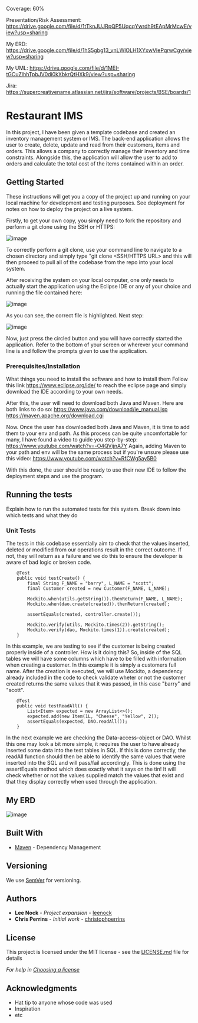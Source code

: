 Coverage: 60%

Presentation/Risk Assessment: https://drive.google.com/file/d/1tTknJUJRpQP5UqcqYwrdh9tEApMrMcwE/view?usp=sharing

My ERD: https://drive.google.com/file/d/1hS5gbg13_vnLWlOLH1XYxwVIePqrwCgy/view?usp=sharing

My UML: https://drive.google.com/file/d/1MEI-tGCuZlhhTpbJV0di0kXbkrQtHXk9/view?usp=sharing

Jira: https://supercreativename.atlassian.net/jira/software/projects/BSE/boards/1

# Restaurant IMS

In this project, I have been given a template codebase and created an inventory management system or IMS. The back-end application allows the user to create, delete, update and read from their customers, items and orders. This allows a company to correctly manage their inventory and time constraints. Alongside this, the application will allow the user to add to orders and calculate the total cost of the items contained within an order.

## Getting Started

These instructions will get you a copy of the project up and running on your local machine for development and testing purposes. See deployment for notes on how to deploy the project on a live system.

Firstly, to get your own copy, you simply need to fork the repository and perform a git clone using the SSH or HTTPS:

![image](https://user-images.githubusercontent.com/84280851/161401710-40a4b3ef-171f-496e-82e4-d89836caccbb.png)

To correctly perform a git clone, use your command line to navigate to a chosen directory and simply type "git clone <SSH/HTTPS URL> and this will then proceed to pull all of the codebase from the repo into your local system.

After receiving the system on your local computer, one only needs to actually start the application using the Eclipse IDE or any of your choice and running the file contained here: 

![image](https://user-images.githubusercontent.com/84280851/161400215-221b320d-eeef-48be-95bc-115a92a2da7d.png)

As you can see, the correct file is highlighted. Next step:

![image](https://user-images.githubusercontent.com/84280851/161400262-701b47a9-494a-4385-b661-d6a6089545b1.png)

Now, just press the circled button and you will have correctly started the application.
Refer to the bottom of your screen or wherever your command line is and follow the prompts given to use the application.


### Prerequisites/Installation

What things you need to install the software and how to install them
Follow this link https://www.eclipse.org/ide/ to reach the eclipse page and simply download the IDE according to your own needs.

After this, the user will need to download both Java and Maven. Here are both links to do so:
https://www.java.com/download/ie_manual.jsp
https://maven.apache.org/download.cgi

Now. Once the user has downloaded both Java and Maven, it is time to add them to your env and path.
As this process can be quite uncomfortable for many, I have found a video to guide you step-by-step: https://www.youtube.com/watch?v=-O4QVijnA7Y
Again, adding Maven to your path and env will be the same process but if you're unsure please use this video: https://www.youtube.com/watch?v=RfCWg5ay5B0

With this done, the user should be ready to use their new IDE to follow the deployment steps and use the program.

## Running the tests

Explain how to run the automated tests for this system. Break down into which tests and what they do

### Unit Tests 

The tests in this codebase essentially aim to check that the values inserted, deleted or modified from our operations result in the correct outcome. If not, they will return as a failure and we do this to ensure the developer is aware of bad logic or broken code.

```
	@Test
	public void testCreate() {
		final String F_NAME = "barry", L_NAME = "scott";
		final Customer created = new Customer(F_NAME, L_NAME);

		Mockito.when(utils.getString()).thenReturn(F_NAME, L_NAME);
		Mockito.when(dao.create(created)).thenReturn(created);

		assertEquals(created, controller.create());

		Mockito.verify(utils, Mockito.times(2)).getString();
		Mockito.verify(dao, Mockito.times(1)).create(created);
	}
```
In this example, we are testing to see if the customer is being created properly inside of a controller. How is it doing this? So, inside of the SQL tables we will have some columns which have to be filled with information when creating a customer. In this example it is simply a customers full name. After the creation is executed, we will use Mockito, a dependency already included in the code to check validate wheter or not the customer created returns the same values that it was passed, in this case "barry" and "scott".

```
	@Test
	public void testReadAll() {
		List<Item> expected = new ArrayList<>();
		expected.add(new Item(1L, "Cheese", "Yellow", 2));
		assertEquals(expected, DAO.readAll());
	}
```

In the next example we are checking the Data-access-object or DAO. Whilst this one may look a bit more simple, it requires the user to have already inserted some data into the test tables in SQL. If this is done correctly, the readAll function should then be able to identify the same values that were inserted into the SQL and will pass/fail accordingly. This is done using the assertEquals method which does exactly what it says on the tin! It will check whether or not the values supplied match the values that exist and that they display correctly when used through the application.

## My ERD

![image](https://user-images.githubusercontent.com/84280851/161404000-01c70784-e217-4e1d-95be-4ccd4ad24fe9.png)


## Built With

* [Maven](https://maven.apache.org/) - Dependency Management

## Versioning

We use [SemVer](http://semver.org/) for versioning.

## Authors

* **Lee Nock** - *Project expansion* - [leenock](https://github.com/Lee0997)
* **Chris Perrins** - *Initial work* - [christophperrins](https://github.com/christophperrins)

## License

This project is licensed under the MIT license - see the [LICENSE.md](LICENSE.md) file for details 

*For help in [Choosing a license](https://choosealicense.com/)*

## Acknowledgments

* Hat tip to anyone whose code was used
* Inspiration
* etc
